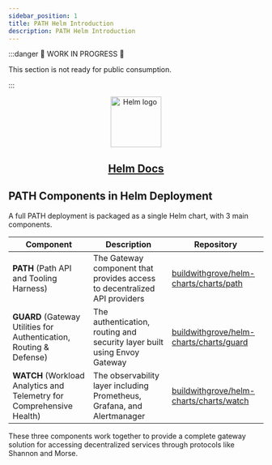 ```yaml
---
sidebar_position: 1
title: PATH Helm Introduction
description: PATH Helm Introduction
---
```


:::danger 🚧 WORK IN PROGRESS 🚧

This section is not ready for public consumption.

:::

<div align="center">
  <a href="https://helm.sh/docs/">
    <img src="https://www.redhat.com/rhdc/managed-files/helm.svg" alt="Helm logo" width="100"/>
  </a>
  <br/>
  <a href="https://helm.sh/docs/">
    <h2>Helm Docs</h2>
  </a>
</div>

## PATH Components in Helm Deployment

A full PATH deployment is packaged as a single Helm chart, with 3 main components.

| Component                                                             | Description                                                               | Repository                                                                                            |
| --------------------------------------------------------------------- | ------------------------------------------------------------------------- | ----------------------------------------------------------------------------------------------------- |
| **PATH** (Path API and Tooling Harness)                               | The Gateway component that provides access to decentralized API providers | [buildwithgrove/helm-charts/charts/path](https://github.com/buildwithgrove/helm-charts/charts/path)   |
| **GUARD** (Gateway Utilities for Authentication, Routing & Defense)   | The authentication, routing and security layer built using Envoy Gateway  | [buildwithgrove/helm-charts/charts/guard](https://github.com/buildwithgrove/helm-charts/charts/guard) |
| **WATCH** (Workload Analytics and Telemetry for Comprehensive Health) | The observability layer including Prometheus, Grafana, and Alertmanager   | [buildwithgrove/helm-charts/charts/watch](https://github.com/buildwithgrove/helm-charts/charts/watch) |

These three components work together to provide a complete gateway solution for accessing decentralized services through protocols like Shannon and Morse.
